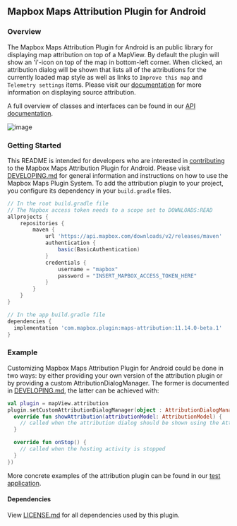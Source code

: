 ## Mapbox Maps Attribution Plugin for Android

### Overview

The Mapbox Maps Attribution Plugin for Android is an public library for displaying map attribution on top of a MapView. By default the plugin will show an 'i'-icon on top of the map in bottom-left corner. When clicked, an attribution dialog will be shown that lists all of the attributions for the currently loaded map style as well as links to `Improve this map` and `Telemetry settings` items. Please visit our [documentation](https://docs.mapbox.com/help/how-mapbox-works/attribution/) for more information on displaying source attribution.


A full overview of classes and interfaces can be found in our [API documentation](https://docs.mapbox.com/android/beta/maps/guides/).

![image](https://user-images.githubusercontent.com/2151639/94667028-8c1bf500-030e-11eb-9922-0a913c715940.gif)

### Getting Started

This README is intended for developers who are interested in [contributing](https://github.com/mapbox/mapbox-maps-android/blob/master/CONTRIBUTING.md) to the Mapbox Maps Attribution Plugin for Android. Please visit [DEVELOPING.md](https://github.com/mapbox/mapbox-maps-android/blob/master/DEVELOPING.md) for general information and instructions on how to use the Mapbox Maps Plugin System. To add the attribution plugin to your project, you configure its dependency in your `build.gradle` files.

```groovy
// In the root build.gradle file
// The Mapbox access token needs to a scope set to DOWNLOADS:READ
allprojects {
    repositories {
        maven {
            url 'https://api.mapbox.com/downloads/v2/releases/maven'
            authentication {
                basic(BasicAuthentication)
            }
            credentials {
                username = "mapbox"
                password = "INSERT_MAPBOX_ACCESS_TOKEN_HERE"
            }
        }
    }
}

// In the app build.gradle file
dependencies {
  implementation 'com.mapbox.plugin:maps-attribution:11.14.0-beta.1'
}
```

### Example

Customizing Mapbox Maps Attribution Plugin for Android could be done in two ways: by either providing your own version of the attribution plugin or by providing a custom AttributionDialogManager. The former is documented in [DEVELOPING.md](https://github.com/mapbox/mapbox-maps-android/blob/master/DEVELOPING.md), the latter can be achieved with:

```kotlin
val plugin = mapView.attribution
plugin.setCustomAttributionDialogManager(object : AttributionDialogManager {
  override fun showAttribution(attributionModel: AttributionModel) {
    // called when the attribution dialog should be shown using the AttributionModel data
  }

  override fun onStop() {
    // called when the hosting activity is stopped
  }
})
```

More concrete examples of the attribution plugin can be found in our [test application](https://github.com/mapbox/mapbox-maps-android/tree/master/app/src/main/java/com/mapbox/maps/testapp).

#### Dependencies

View [LICENSE.md](LICENSE.md) for all dependencies used by this plugin.
